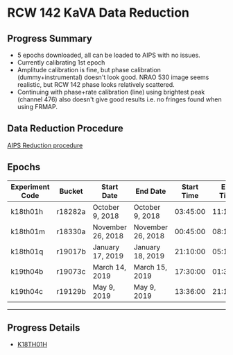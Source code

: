 # RCW 142 KaVA Data Reduction

## Progress Summary

* 5 epochs downloaded, all can be loaded to AIPS with no issues.
* Currently calibrating 1st epoch
* Amplitude calibration is fine, but phase calibration (dummy+instrumental) doesn't look good. NRAO 530 image seems realistic, but RCW 142 phase looks relatively scattered.
* Continuing with phase+rate calibration (line) using brightest peak (channel 476) also doesn't give good results i.e. no fringes found when using FRMAP.

## Data Reduction Procedure

[AIPS Reduction procedure](reduction_procedure.md)

## Epochs

| Experiment Code | Bucket | Start Date | End Date | Start Time | End Time | Velocity (km/s) |
| --- | --- | --- | --- | --- | --- | --- |
| k18th01h | r18282a | October 9, 2018 | October 9, 2018 | 03:45:00 | 11:15:00 | 212.4570 |
| k18th01m | r18330a | November 26, 2018 | November 26, 2018 | 00:45:00 | 08:15:00 | 228.4740 |
| k18th01q | r19017b | January 17, 2019 | January 18, 2019 | 21:10:00 | 05:15:00 | 255.2704 |
| k19th04b | r19073c | March 14, 2019 | March 15, 2019 | 17:30:00 | 01:30:00 | 256.8041 |
| k19th04c | r19129b | May 9, 2019 | May 9, 2019 | 13:36:00 | 21:16:00 | 246.0630 |

---

## Progress Details

* [K18TH01H](k18th01h.md)
